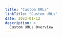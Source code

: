 ```yaml
---
title: "Custom URLs"
linkTitle: "Custom URLs"
date: 2022-01-12
description: >
  Custom URLs Overview
---
```




